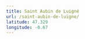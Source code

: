 ```yaml
---
title: Saint Aubin de Luigné
url: /saint-aubin-de-luigne/
latitude: 47.329
longitude: -0.67
---
```

